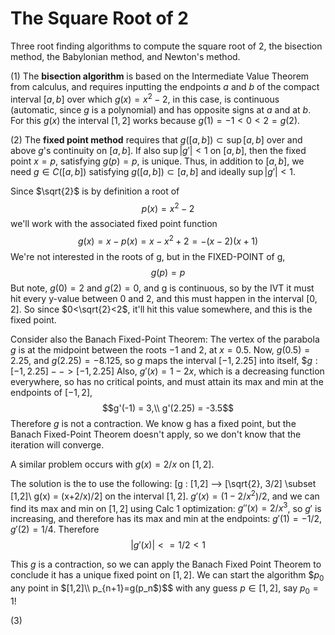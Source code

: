 # The Square Root of 2

Three root finding algorithms to compute the square root of 2, the bisection method, the Babylonian method, and Newton's method.

(1) The **bisection algorithm** is based on the Intermediate Value Theorem from calculus, and requires inputting the endpoints $a$ and $b$ of the compact interval $[a,b]$ over which $g(x)=x^2-2$, in this case, is continuous (automatic, since $g$ is a polynomial) and has opposite signs at $a$ and at $b$.  For this $g(x)$ the interval $[1,2]$ works because $g(1)=-1<0<2=g(2)$.

(2) The **fixed point method** requires that $g([a,b])\subset\sup  [a,b]$ over and above $g$'s continuity on $[a,b]$. If also $\sup |g'|<1$ on $[a,b]$, then the fixed point $x=p$, satisfying $g(p)=p$, is unique.  Thus, in addition to $[a,b]$, we need $g\in C([a,b])$ satisfying $g([a,b])\subset [a,b]$ and ideally $\sup |g'|<1$.   

Since $\sqrt{2}$ is by definition a root of 
               $$p(x) = x^2-2$$
 we'll work with the associated fixed point function
               $$g(x) = x-p(x) = x-x^2+2 = -(x-2)(x+1)$$
 We're not interested in the roots of g, but in the FIXED-POINT of g,
              $$g(p) = p$$
 But note, $g(0) = 2$ and $g(2) = 0$, and g is continuous, so by the IVT it must
 hit every y-value between 0 and 2, and this must happen in the interval $[0,2]$.
 So since $0<\sqrt{2}<2$, it'll hit this value somewhere, and this is the fixed
 point.

 Consider also the Banach Fixed-Point Theorem:  The vertex of the 
 parabola $g$ is at the midpoint between the roots $-1$ and $2$, at $x = 0.5$.
 Now, $g(0.5)=2.25$, and $g(2.25) = -8.125$, so $g$ maps the interval $[-1,2.25]$ into
 itself,
$$g : [-1,2.25]-->[-1,2.25]$
 Also, $g'(x) = 1-2x$, which is a decreasing function everywhere, so has no
 critical points, and must attain its max and min at the endpoints of $[-1,2]$,
$$g'(-1) = 3,\\ g'(2.25) = -3.5$$
 Therefore $g$ is not a contraction. We know g has a fixed point, but the Banach
 Fixed-Point Theorem doesn't apply, so we don't know that the iteration will
 converge.

 A similar problem occurs with $g(x) = 2/x$ on $[1,2]$.

 The solution is the to use the following:
            \[g : [1,2] --> [\sqrt{2}, 3/2] \subset [1,2]\\
            g(x) = (x+2/x)/2\]
 on the interval $[1,2]$.  $g'(x) = (1-2/x^2)/2$, and we can find its max and min
 on $[1,2]$ using Calc 1 optimization: $g''(x) = 2/x^3$, so $g'$ is increasing,
 and therefore has its max and min at the endpoints:  $g'(1) = -1/2$,
 $g'(2) = 1/4$.  Therefore
            $$|g'(x)| <= 1/2 < 1$$

 This $g$ is a contraction, so we can apply the Banach Fixed Point Theorem to conclude it has a unique fixed point on $[1,2]$.  We can start the algorithm 
                $$p_0$ any point in $[1,2]\\
                p_{n+1}=g(p_n$)$$
 with any guess $p\in [1,2]$, say $p_0=1$!

 (3) 